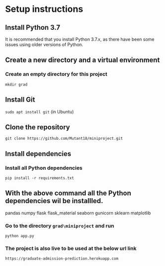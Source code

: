 # Setup instructions 
## Install Python 3.7
It is recommended that you install Python 3.7.x, as there have been some issues using older versions of Python.

## Create a new directory and a virtual environment
### Create an empty directory for this project
`mkdir grad`

## Install Git
`sudo apt install git` (in Ubuntu)

## Clone the  repository
`git clone https://github.com/Mutant18/miniproject.git`

## Install dependencies
### Install all Python dependencies
`pip install -r requirements.txt`

## With the above command all the Python dependencies wil be installled.
pandas
numpy
flask
flask_material
seaborn
gunicorn
sklearn
matplotlib


### Go to the directory `grad\miniproject` and run
`python app.py`

### The project is also live to be used at the below url link
`https://graduate-admission-prediction.herokuapp.com`
